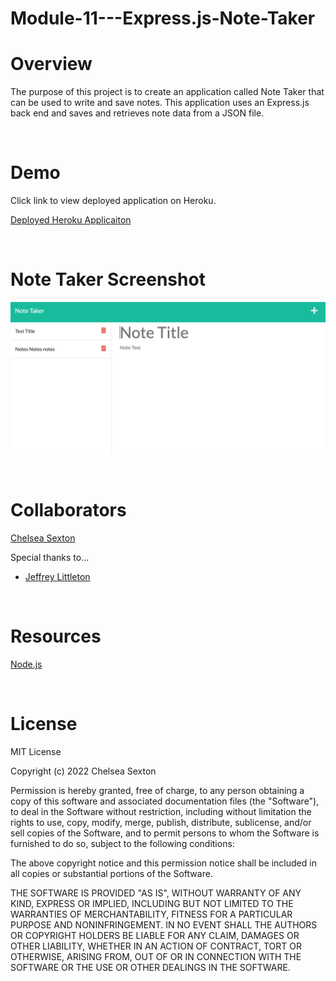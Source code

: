 # Module-11---Express.js-Note-Taker

# Overview
The purpose of this project is to create an application called Note Taker that can be used to write and save notes. This application uses an Express.js back end and saves and retrieves note data from a JSON file.

<br>

# Demo
Click link to view deployed application on Heroku.

[Deployed Heroku Applicaiton](https://note-taker-module-11.herokuapp.com/)

<br>

# Note Taker Screenshot

![Generated Team Profile](./Screen%20Shot%202022-07-28%20at%206.53.35%20PM.png)

<br>

# Collaborators
[Chelsea Sexton](https://github.com/chelsea314)
<br>

Special thanks to...
<br>
* [Jeffrey Littleton](https://github.com/littletonjeffrey)

<br>

# Resources

[Node.js](https://nodejs.org/api/fs.html)


<br>

# License
MIT License

Copyright (c) 2022 Chelsea Sexton

Permission is hereby granted, free of charge, to any person obtaining a copy
of this software and associated documentation files (the "Software"), to deal
in the Software without restriction, including without limitation the rights
to use, copy, modify, merge, publish, distribute, sublicense, and/or sell
copies of the Software, and to permit persons to whom the Software is
furnished to do so, subject to the following conditions:

The above copyright notice and this permission notice shall be included in all
copies or substantial portions of the Software.

THE SOFTWARE IS PROVIDED "AS IS", WITHOUT WARRANTY OF ANY KIND, EXPRESS OR
IMPLIED, INCLUDING BUT NOT LIMITED TO THE WARRANTIES OF MERCHANTABILITY,
FITNESS FOR A PARTICULAR PURPOSE AND NONINFRINGEMENT. IN NO EVENT SHALL THE
AUTHORS OR COPYRIGHT HOLDERS BE LIABLE FOR ANY CLAIM, DAMAGES OR OTHER
LIABILITY, WHETHER IN AN ACTION OF CONTRACT, TORT OR OTHERWISE, ARISING FROM,
OUT OF OR IN CONNECTION WITH THE SOFTWARE OR THE USE OR OTHER DEALINGS IN THE
SOFTWARE.
